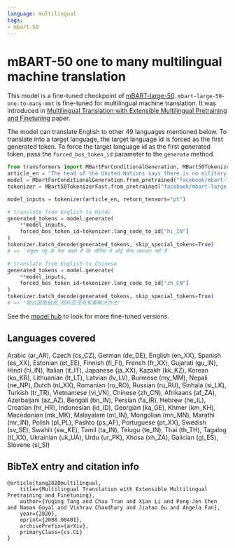 ```yaml
---
language: multilingual
tags:
- mbart-50
---
```


# mBART-50 one to many multilingual machine translation


This model is a fine-tuned checkpoint of [mBART-large-50](https://huggingface.co/facebook/mbart-large-50). `mbart-large-50-one-to-many-mmt` is fine-tuned for multilingual machine translation. It was introduced in [Multilingual Translation with Extensible Multilingual Pretraining and Finetuning](https://arxiv.org/abs/2008.00401) paper.


The model can translate English to other 49 languages mentioned below. 
To translate into a target language, the target language id is forced as the first generated token. To force the
target language id as the first generated token, pass the `forced_bos_token_id` parameter to the `generate` method.

```python
from transformers import MBartForConditionalGeneration, MBart50TokenizerFast
article_en = "The head of the United Nations says there is no military solution in Syria"
model = MBartForConditionalGeneration.from_pretrained("facebook/mbart-large-50-one-to-many-mmt")
tokenizer = MBart50TokenizerFast.from_pretrained("facebook/mbart-large-50-one-to-many-mmt", src_lang="en_XX")

model_inputs = tokenizer(article_en, return_tensors="pt")

# translate from English to Hindi
generated_tokens = model.generate(
    **model_inputs,
    forced_bos_token_id=tokenizer.lang_code_to_id["hi_IN"]
)
tokenizer.batch_decode(generated_tokens, skip_special_tokens=True)
# => 'संयुक्त राष्ट्र के नेता कहते हैं कि सीरिया में कोई सैन्य समाधान नहीं है'

# translate from English to Chinese
generated_tokens = model.generate(
    **model_inputs,
    forced_bos_token_id=tokenizer.lang_code_to_id["zh_CN"]
)
tokenizer.batch_decode(generated_tokens, skip_special_tokens=True)
# => '联合国首脑说,叙利亚没有军事解决办法'
```

See the [model hub](https://huggingface.co/models?filter=mbart-50) to look for more fine-tuned versions.

## Languages covered
Arabic (ar_AR), Czech (cs_CZ), German (de_DE), English (en_XX), Spanish (es_XX), Estonian (et_EE), Finnish (fi_FI), French (fr_XX), Gujarati (gu_IN), Hindi (hi_IN), Italian (it_IT), Japanese (ja_XX), Kazakh (kk_KZ), Korean (ko_KR), Lithuanian (lt_LT), Latvian (lv_LV), Burmese (my_MM), Nepali (ne_NP), Dutch (nl_XX), Romanian (ro_RO), Russian (ru_RU), Sinhala (si_LK), Turkish (tr_TR), Vietnamese (vi_VN), Chinese (zh_CN), Afrikaans (af_ZA), Azerbaijani (az_AZ), Bengali (bn_IN), Persian (fa_IR), Hebrew (he_IL), Croatian (hr_HR), Indonesian (id_ID), Georgian (ka_GE), Khmer (km_KH), Macedonian (mk_MK), Malayalam (ml_IN), Mongolian (mn_MN), Marathi (mr_IN), Polish (pl_PL), Pashto (ps_AF), Portuguese (pt_XX), Swedish (sv_SE), Swahili (sw_KE), Tamil (ta_IN), Telugu (te_IN), Thai (th_TH), Tagalog (tl_XX), Ukrainian (uk_UA), Urdu (ur_PK), Xhosa (xh_ZA), Galician (gl_ES), Slovene (sl_SI)


## BibTeX entry and citation info
```
@article{tang2020multilingual,
    title={Multilingual Translation with Extensible Multilingual Pretraining and Finetuning},
    author={Yuqing Tang and Chau Tran and Xian Li and Peng-Jen Chen and Naman Goyal and Vishrav Chaudhary and Jiatao Gu and Angela Fan},
    year={2020},
    eprint={2008.00401},
    archivePrefix={arXiv},
    primaryClass={cs.CL}
}
```